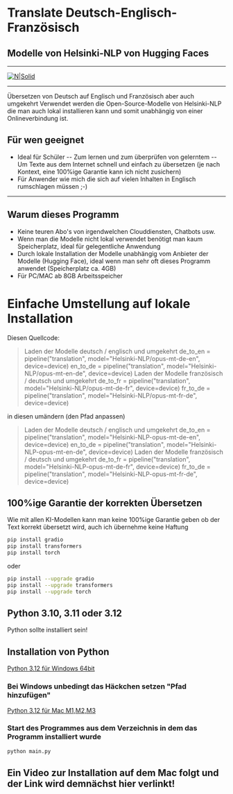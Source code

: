 # Translate Deutsch-Englisch-Französisch
## Modelle von Helsinki-NLP von Hugging Faces
***
[![N|Solid](https://image.civitai.com/xG1nkqKTMzGDvpLrqFT7WA/9c0923a3-46bb-4a4d-be73-66e72d7a4c4c/original=true,quality=90/11945886.jpeg)](https://civitai.com/user/Der_Zerfleischer)
***
Übersetzen von Deutsch auf Englisch und Französisch aber auch umgekehrt
Verwendet werden die Open-Source-Modelle von Helsinki-NLP die man auch lokal installieren kann und somit unabhängig von einer Onlineverbindung ist.

## Für wen geeignet
- Ideal für Schüler
-- Zum lernen und zum überprüfen von gelerntem
-- Um Texte aus dem Internet schnell und einfach zu übersetzen (je nach Kontext, eine 100%ige Garantie kann ich nicht zusichern)
- Für Anwender wie mich die sich auf vielen Inhalten in Englisch rumschlagen müssen ;-)
***
## Warum dieses Programm

- Keine teuren Abo's von irgendwelchen Clouddiensten, Chatbots usw.
- Wenn man die Modelle nicht lokal verwendet benötigt man kaum Speicherplatz, ideal für gelegentliche Anwendung
- Durch lokale Installation der Modelle unabhängig vom Anbieter der Modelle (Hugging Face), ideal wenn man sehr oft dieses Programm anwendet (Speicherplatz ca. 4GB)
- Für PC/MAC ab 8GB Arbeitsspeicher

# Einfache Umstellung auf lokale Installation
Diesen Quellcode:

> Laden der Modelle deutsch / englisch und umgekehrt
> de_to_en = pipeline("translation", model="Helsinki-NLP/opus-mt-de-en", device=device)
> en_to_de = pipeline("translation", model="Helsinki-NLP/opus-mt-en-de", device=device)
> Laden der Modelle französisch / deutsch und umgekehrt
> de_to_fr = pipeline("translation", model="Helsinki-NLP/opus-mt-de-fr", device=device)
> fr_to_de = pipeline("translation", model="Helsinki-NLP/opus-mt-fr-de", device=device)

in diesen umändern (den Pfad anpassen)

> Laden der Modelle deutsch / englisch und umgekehrt
> de_to_en = pipeline("translation", model="Helsinki-NLP-opus-mt-de-en", device=device)
> en_to_de = pipeline("translation", model="Helsinki-NLP-opus-mt-en-de", device=device)
> Laden der Modelle französisch / deutsch und umgekehrt
> de_to_fr = pipeline("translation", model="Helsinki-NLP-opus-mt-de-fr", device=device)
> fr_to_de = pipeline("translation", model="Helsinki-NLP-opus-mt-fr-de", device=device)

## 100%ige Garantie der korrekten Übersetzen

Wie mit allen KI-Modellen kann man keine 100%ige Garantie geben ob der Text korrekt übersetzt wird, auch ich übernehme keine Haftung

```sh
pip install gradio
pip install transformers
pip install torch
```
oder
```sh
pip install --upgrade gradio
pip install --upgrade transformers
pip install --upgrade torch
```

## Python 3.10, 3.11 oder 3.12
Python sollte installiert sein!

## Installation von Python

[Python 3.12 für Windows 64bit](https://www.python.org/ftp/python/3.12.7/python-3.12.7-amd64.exe)
### Bei Windows unbedingt das Häckchen setzen "Pfad hinzufügen"
[Python 3.12 für Mac M1,M2,M3](https://www.python.org/ftp/python/3.12.7/python-3.12.7-macos11.pkg)

### Start des Programmes aus dem Verzeichnis in dem das Programm installiert wurde
```sh
python main.py
```
## Ein Video zur Installation auf dem Mac folgt und der Link wird demnächst hier verlinkt!